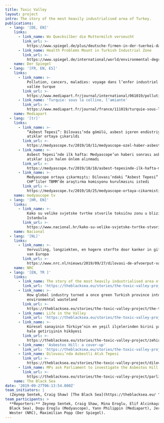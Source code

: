 ```yaml
---
title: Toxic Valley
layout: project
intro: The story of the most heavily industrialised area of Turkey.
publications:
  - lang: '[DE, EN]'
    links:
      - link_name: Wo Quecksilber die Muttermilch verseucht
        link_url: >-
          https://www.spiegel.de/plus/deutsche-firmen-in-der-tuerkei-das-umweltdesaster-in-der-provinz-kocaeli-a-00000000-0002-0001-0000-000166156983-amp
      - link_name: Health Problems Mount in Turkish Industrial Zone
        link_url: >-
          https://www.spiegel.de/international/world/environmental-degredation-in-turkish-industrial-zone-a-1289694.html
    name: Der Spiegel
  - lang: '[FR, EN, ES]'
    links:
      - link_name: >-
          Pollution, cancers, maladies: voyage dans l’enfer industriel d’une
          vallée turque
        link_url: >-
          https://www.mediapart.fr/journal/international/061019/pollution-cancers-maladies-voyage-dans-l-enfer-industriel-d-une-vallee-turque?onglet=full
      - link_name: 'Turquie: sous la colline, l’amiante'
        link_url: >-
          https://www.mediapart.fr/journal/france/111019/turquie-sous-la-colline-l-amiante
    name: Mediapart
  - lang: '[tr]'
    links:
      - link_name: >-
          “Asbest Tepesi”: Dilovası’nda gömülü, asbest içeren endüstriyel
          atıklar ortaya çıkarıldı
        link_url: >-
          https://medyascope.tv/2019/10/11/medyascope-ozel-haber-asbest-tepesi-dilovasinda-gomulu-asbest-iceren-endustriyel-atiklar-ortaya-cikarildi/
      - link_name: >-
          Asbest Tepesi’nde ilk hafta: Medyascope’un haberi sonrası asbestli
          atıklar için halen önlem alınmadı
        link_url: >-
          https://medyascope.tv/2019/10/18/asbest-tepesinde-ilk-hafta-medyascopeun-haberi-sonrasi-asbestli-atiklar-icin-halen-onlem-alinmadi/
      - link_name: >-
          Medyascope ortaya çıkarmıştı: Dilovası’ndaki “Asbest Tepesi” için
          CHP’liler TBMM’de araştırma komisyonu kurulmasını istedi
        link_url: >-
          https://medyascope.tv/2019/10/25/medyascope-ortaya-cikarmisti-dilovasindaki-asbest-tepesi-icin-chpliler-tbmmde-arastirma-komisyonu-kurulmasini-istedi/
    name: medyascope tv
  - lang: '[HR, EN]'
    links:
      - link_name: >-
          Kako su velike svjetske tvrtke stvorile toksičnu zonu u blizini
          Istanbula
        link_url: >-
          https://www.nacional.hr/kako-su-velike-svjetske-tvrtke-stvorile-toksicnu-zonu-u-blizini-istanbula/
    name: Nacional
  - lang: '[NL]'
    links:
      - link_name: >-
          Vervuiling, longziekten, en hogere sterfte door kanker in gifvallei
          van Europa
        link_url: >-
          https://www.nrc.nl/nieuws/2019/09/27/dilovasi-de-afvoerput-van-europa-a3974894
    name: NRC
  - lang: '[EN, TR ]'
    links:
      - link_name: The story of the most heavily industrialised area of Turkey
        link_url: 'https://theblacksea.eu/stories/the-toxic-valley-project/'
      - link_name: >-
          How global industry turned a once green Turkish province into an
          environmental wasteland
        link_url: >-
          https://theblacksea.eu/stories/the-toxic-valley-project/the-toxic-valley/
      - link_name: Life in the Valley
        link_url: 'https://theblacksea.eu/stories/the-toxic-valley-project/life-valley/'
      - link_name: >-
          Küresel sanayinin Türkiye’nin en yeşil ilçelerinden birini yaşanmaz
          hale getirişinin hikâyesi
        link_url: >-
          https://theblacksea.eu/stories/the-toxic-valley-project/zehir-vadisi-dilovasi/
      - link_name: 'Asbestos Hill: a cover-up'
        link_url: 'https://theblacksea.eu/stories/the-toxic-valley-project/asbestos-hill/'
      - link_name: Dilovası’nda Asbestli Atık Tepesi
        link_url: >-
          https://theblacksea.eu/stories/the-toxic-valley-project/dilovasi-asbestli-atik-tepesi/
      - link_name: MPs ask Parliament to investigate the Asbestos Hill
        link_url: >-
          https://theblacksea.eu/stories/the-toxic-valley-project/parliament-investigate-asbestos-hill/
    name: The Black Sea
date: '2019-09-27T06:13:54.000Z'
team_initiators: |
  (Zeynep Sentek, Craig Shaw) [The Black Sea](https://theblacksea.eu/ "")
team_participants: >
  **Reporters:** Zeynep Sentek, Craig Shaw, Mina Eroglu, Elif Alcinkaya (The
  Black Sea), Dogu Eroglu (Medyascope), Yann Philippin (Mediapart), Jeroen
  Wester (NRC), Maximilian Popp (Der Spiegel).
---
```



